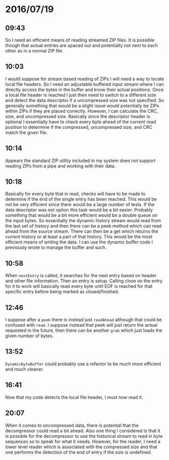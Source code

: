 # 2016/07/19

## 09:43

So I need an efficient means of reading streamed ZIP files. It is possible
though that actual entries are spaced out and potentially not next to each
other as in a normal ZIP file.

## 10:03

I would suppose for stream based reading of ZIPs I will need a way to locate
local file headers. So I need an adjustable buffered input stream where I can
directly access the bytes in the buffer and know their actual positions. Once
a local file header is reached I just then need to switch to a different
size and detect the data descriptor if a uncompressed size was not specified.
So generally something that would be a slight issue would potentially be ZIPs
within ZIPs if they are placed correctly. However, I can calculate the CRC,
size, and uncompressed size. Basically since the descriptor header is optional
I essentially have to check every byte ahead of the current read position to
determine if the compressed, uncompressed size, and CRC match the given file.

## 10:14

Appears the standard ZIP utility included in my system does not support reading
ZIPs from a pipe and working with their data.

## 10:18

Basically for every byte that is read, checks will have to be made to determine
if the end of the single entry has been reached. This would be not be very
efficient since there would be a large number of tests. If the data descriptor
was not option this task would be a bit easier. Probably something that would
be a bit more efficient would be a double queue on the input bytes. So
essentially the dynamic history stream would read from the last set of history
and then there can be a peek method which can read ahead from the source
stream. There can then be a get which returns the current history or at least
a part of that history. This would be the most efficient means of writing the
data. I can use the dynamic buffer code I previously wrote to manage the
buffer and such.

## 10:58

When `nextEntry` is called, it searches for the next entry based on header and
other file information. Then an entry is setup. Calling close on the entry for
it to work will basically read every byte until EOF is reached for that
specific entry before being marked as closed/finished.

## 12:46

I suppose after a `peek` there is instead just `readAhead` although that could
be confused with `read`. I suppose instead that peek will just return the
actual requested in the future, then there can be another `grab` which just
loads the given number of bytes.

## 13:52

`DynamicByteBuffer` could probably use a refactor to be much more efficient
and much cleaner.

## 16:41

Now that my code detects the local file header, I must now read it.

## 20:07

When it comes to uncompressed data, there is potential that the decompressor
could read a bit ahead. Also one thing I considered is that it is possible
for the decompressor to use the historical stream to read in byte sequences
so to speak for what it needs. However, for the reader, I need a lower level
reader which is associated with the compressed size and that one performs the
detection of the end of entry if the size is undefined.


